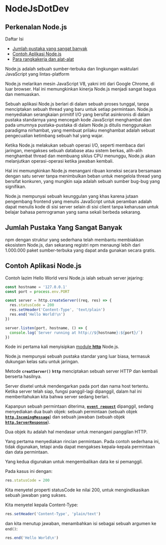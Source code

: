 # NodeJsDotDev

## Perkenalan Node.js

Daftar Isi
* [ Jumlah pustaka yang sangat banyak ](#jumlah-pustaka-yang-sangat-banyak)
* [ Contoh Aplikasi Node.js](#contoh-aplikasi-node\.js)
* [ Para rangkakerja dan alat-alat](#)

Node.js adalah sebuah sumber-terbuka dan lingkungan waktulari JavaScript yang lintas-platform

Node.js melarikan mesin JavaScript V8, yakni inti dari Google Chrome, di luar browser. Hal ini memungkinkan kinerja Node.js menjadi sangat bagus dan memuaskan.

Sebuah aplikasi Node.js berlari di dalam sebuah proses tunggal, tanpa menciptakan sebuah thread yang baru untuk setiap permintaan. Node.js menyediakan serangkaian primitif I/O yang bersifat asinkronis di dalam pustaka standarnya yang mencegah kode JavaScript menghambat dan pada umumnya pustaka-pustaka di dalam Node.js ditulis menggunakan paradigma nirhambat, yang membuat prilaku menghambat adalah sebuat pengecualian ketimbang sebuah hal yang wajar.

Ketika Node.js melakukan sebuah operasi I/O, seperti membaca dari jaringan, mengakses sebuah database atau sistem berkas, alih-alih menghambat thread dan membuang siklus CPU menunggu, Node.js akan melanjutkan operasi-operasi ketika jawaban kembali.

Hal ini memungkinkan Node.js menangani ribuan koneksi secara bersamaan dengan satu server tanpa menimbulkan beban untuk mengelola thread yang bersifat konkuren, yang mungkin saja adalah sebuah sumber bug-bug yang signifikan.

Node.js mempunyai sebuah keunggulan yang khas karena jutaan pengembang frontend yang menulis JavaScript untuk peramban adalah dapat menulis kode di sisi server selain di sisi client tanpa keharusan untuk belajar bahasa pemrograman yang sama sekali berbeda sekarang.

## Jumlah Pustaka Yang Sangat Banyak

npm dengan struktur yang sederhana telah membantu membiakkan ekosistem Node.js, dan sekarang registri npm menaungi lebih dari 1.000.000 paket sumber-terbuka yang dapat anda gunakan secara gratis.

## Contoh Aplikasi Node.js

Contoh lazim Hello World versi Node.js ialah sebuah server jejaring:
```javascript
const hostname = '127.0.0.1'
const port = process.env.PORT

const server = http.createServer((req, res) => {
  res.statusCode = 200
  res.setHeader('Content-Type', 'text/plain')
  res.end('Hello World!\n')
})

server.listen(port, hostname, () => {
  console.log(`Server running at http://${hostname}:${port}/`)
})
``` 
Kode ini pertama kali menyisipkan [module **http**](https://nodejs.org/api/http.html) Node.js.

Node.js mempunyai sebuah pustaka standar yang luar biasa, termasuk dukungan kelas satu untuk jaringan.

Metode **`creatServer()`** **`http`** menciptakan sebuah server HTTP dan kembali berserta hasilnya.

Server disetel untuk mendengarkan pada port dan nama host tertentu. Ketika server telah siap, fungsi panggil-lagi dipanggil, dalam hal ini memberitahukan kita bahwa server sedang berlari.

Kapanpun sebuah permintaan diterima, [**`event request`**](https://nodejs.org/api/http.html#http_event_request) dipanggil, sedang menyediakan dua buah objek: sebuah permintaan (sebuah objek [**`http.IncomingMessage`**](https://nodejs.org/api/http.html#http_class_http_incomingmessage)) dan sebuah jawaban (sebuah objek [**`http.ServerResponse`**](https://nodejs/api/http.html#http_class_http_serverresponse)).

Dua objek itu adalah hal mendasar untuk menangani panggilan HTTP.

Yang pertama menyediakan rincian permintaan. Pada contoh sederhana ini, tidak digunakan, tetapi anda dapat mengakses kepala-kepala permintaan dan data permintaan.

Yang kedua digunakan untuk mengembalikan data ke si pemanggil.

Pada kasus ini dengan:
```javascript
res.statusCode = 200
```
Kita menyetel properti statusCode ke nilai 200, untuk mengindikasikan sebuah jawaban yang sukses.

Kita menyetel kepala Content-Type:
```javascript
res.setHeader('Content-Type', 'plain/text')
```
dan kita menutup jawaban, menambahkan isi sebagai sebuah argumen ke ``end()``:
```javascript
res.end('Hello World\n')
```